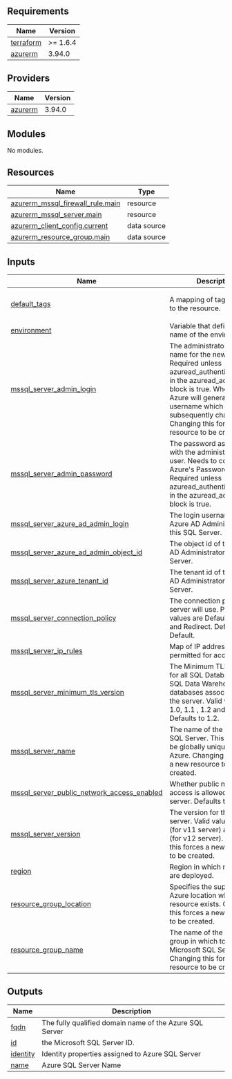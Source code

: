<!-- BEGIN_TF_DOCS -->
## Requirements

| Name | Version |
|------|---------|
| <a name="requirement_terraform"></a> [terraform](#requirement\_terraform) | >= 1.6.4 |
| <a name="requirement_azurerm"></a> [azurerm](#requirement\_azurerm) | 3.94.0 |

## Providers

| Name | Version |
|------|---------|
| <a name="provider_azurerm"></a> [azurerm](#provider\_azurerm) | 3.94.0 |

## Modules

No modules.

## Resources

| Name | Type |
|------|------|
| [azurerm_mssql_firewall_rule.main](https://registry.terraform.io/providers/hashicorp/azurerm/3.94.0/docs/resources/mssql_firewall_rule) | resource |
| [azurerm_mssql_server.main](https://registry.terraform.io/providers/hashicorp/azurerm/3.94.0/docs/resources/mssql_server) | resource |
| [azurerm_client_config.current](https://registry.terraform.io/providers/hashicorp/azurerm/3.94.0/docs/data-sources/client_config) | data source |
| [azurerm_resource_group.main](https://registry.terraform.io/providers/hashicorp/azurerm/3.94.0/docs/data-sources/resource_group) | data source |

## Inputs

| Name | Description | Type | Default | Required |
|------|-------------|------|---------|:--------:|
| <a name="input_default_tags"></a> [default\_tags](#input\_default\_tags) | A mapping of tags to assign to the resource. | `map(any)` | <pre>{<br>  "ManagedByTerraform": "True"<br>}</pre> | no |
| <a name="input_environment"></a> [environment](#input\_environment) | Variable that defines the name of the environment. | `string` | `"dev"` | no |
| <a name="input_mssql_server_admin_login"></a> [mssql\_server\_admin\_login](#input\_mssql\_server\_admin\_login) | The administrator login name for the new server. Required unless azuread\_authentication\_only in the azuread\_administrator block is true. When omitted, Azure will generate a default username which cannot be subsequently changed. Changing this forces a new resource to be created. | `string` | n/a | yes |
| <a name="input_mssql_server_admin_password"></a> [mssql\_server\_admin\_password](#input\_mssql\_server\_admin\_password) | The password associated with the administrator\_login user. Needs to comply with Azure's Password Policy. Required unless azuread\_authentication\_only in the azuread\_administrator block is true. | `string` | n/a | yes |
| <a name="input_mssql_server_azure_ad_admin_login"></a> [mssql\_server\_azure\_ad\_admin\_login](#input\_mssql\_server\_azure\_ad\_admin\_login) | The login username of the Azure AD Administrator of this SQL Server. | `string` | n/a | yes |
| <a name="input_mssql_server_azure_ad_admin_object_id"></a> [mssql\_server\_azure\_ad\_admin\_object\_id](#input\_mssql\_server\_azure\_ad\_admin\_object\_id) | The object id of the Azure AD Administrator of this SQL Server. | `string` | n/a | yes |
| <a name="input_mssql_server_azure_tenant_id"></a> [mssql\_server\_azure\_tenant\_id](#input\_mssql\_server\_azure\_tenant\_id) | The tenant id of the Azure AD Administrator of this SQL Server. | `string` | n/a | yes |
| <a name="input_mssql_server_connection_policy"></a> [mssql\_server\_connection\_policy](#input\_mssql\_server\_connection\_policy) | The connection policy the server will use. Possible values are Default, Proxy, and Redirect. Defaults to Default. | `string` | `"Default"` | no |
| <a name="input_mssql_server_ip_rules"></a> [mssql\_server\_ip\_rules](#input\_mssql\_server\_ip\_rules) | Map of IP addresses permitted for access to DB | `map(string)` | `{}` | no |
| <a name="input_mssql_server_minimum_tls_version"></a> [mssql\_server\_minimum\_tls\_version](#input\_mssql\_server\_minimum\_tls\_version) | The Minimum TLS Version for all SQL Database and SQL Data Warehouse databases associated with the server. Valid values are: 1.0, 1.1 , 1.2 and Disabled. Defaults to 1.2. | `string` | `"1.2"` | no |
| <a name="input_mssql_server_name"></a> [mssql\_server\_name](#input\_mssql\_server\_name) | The name of the Microsoft SQL Server. This needs to be globally unique within Azure. Changing this forces a new resource to be created. | `string` | n/a | yes |
| <a name="input_mssql_server_public_network_access_enabled"></a> [mssql\_server\_public\_network\_access\_enabled](#input\_mssql\_server\_public\_network\_access\_enabled) | Whether public network access is allowed for this server. Defaults to true. | `bool` | `true` | no |
| <a name="input_mssql_server_version"></a> [mssql\_server\_version](#input\_mssql\_server\_version) | The version for the new server. Valid values are: 2.0 (for v11 server) and 12.0 (for v12 server). Changing this forces a new resource to be created. | `string` | `12` | no |
| <a name="input_region"></a> [region](#input\_region) | Region in which resources are deployed. | `string` | `"weu"` | no |
| <a name="input_resource_group_location"></a> [resource\_group\_location](#input\_resource\_group\_location) | Specifies the supported Azure location where the resource exists. Changing this forces a new resource to be created. | `string` | `"West Europe"` | no |
| <a name="input_resource_group_name"></a> [resource\_group\_name](#input\_resource\_group\_name) | The name of the resource group in which to create the Microsoft SQL Server. Changing this forces a new resource to be created. | `string` | n/a | yes |

## Outputs

| Name | Description |
|------|-------------|
| <a name="output_fqdn"></a> [fqdn](#output\_fqdn) | The fully qualified domain name of the Azure SQL Server |
| <a name="output_id"></a> [id](#output\_id) | the Microsoft SQL Server ID. |
| <a name="output_identity"></a> [identity](#output\_identity) | Identity properties assigned to Azure SQL Server |
| <a name="output_name"></a> [name](#output\_name) | Azure SQL Server Name |
<!-- END_TF_DOCS -->